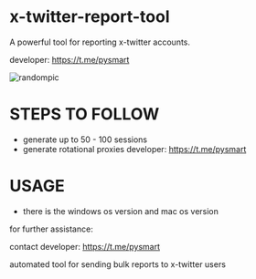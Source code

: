 # x-twitter-report-tool
A powerful tool for reporting x-twitter accounts.

developer: https://t.me/pysmart

![randompic](https://github.com/user-attachments/assets/00d292bf-d173-45c5-8117-56902d5b803b)


# STEPS TO FOLLOW
- generate up to 50 - 100 sessions
- generate rotational proxies
developer: https://t.me/pysmart

# USAGE
- there is the windows os version and mac os version

for further assistance:

contact developer: https://t.me/pysmart

automated tool for sending bulk reports to x-twitter users
